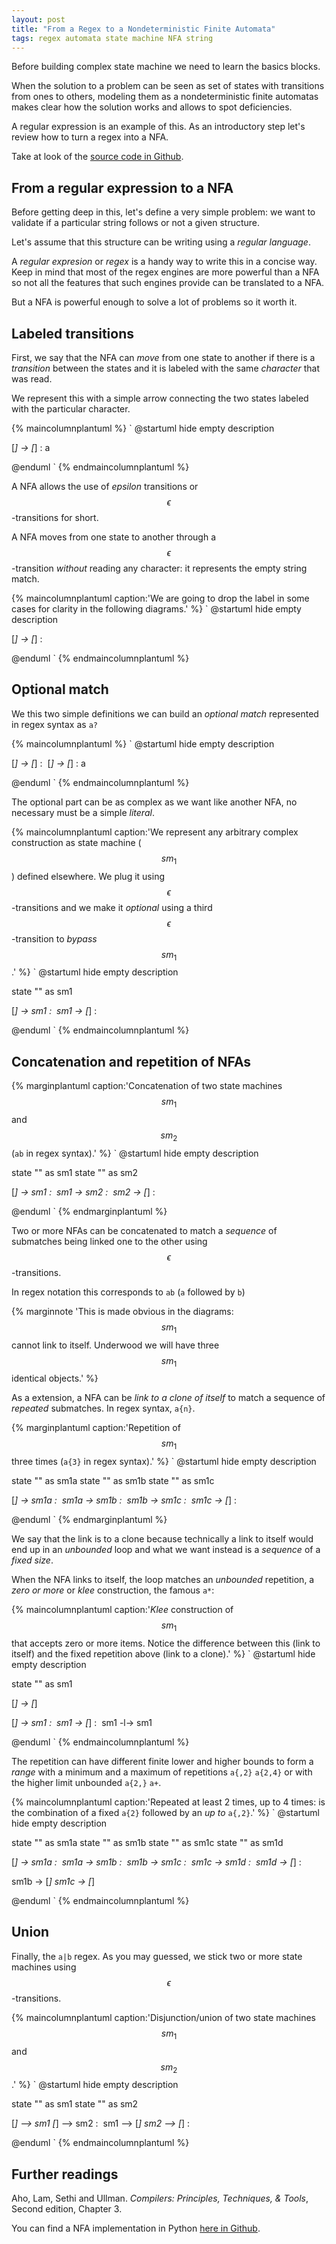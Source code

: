 ```yaml
---
layout: post
title: "From a Regex to a Nondeterministic Finite Automata"
tags: regex automata state machine NFA string
---
```


Before building complex state machine we need to learn the basics blocks.

When the solution to a problem can be seen as set of states with
transitions from ones to others, modeling them as a nondeterministic
finite automatas makes clear how the solution works and allows to spot
deficiencies.

A regular expression is an example of this. As an introductory step
let's review how to turn a regex into a NFA.

Take at look of the [source code in Github](https://github.com/eldipa/nfa).
<!--more-->

## From a regular expression to a NFA

Before getting deep in this, let's define a very simple problem: we
want to validate if a particular string follows or not a given structure.

Let's assume that this structure can be writing using a
*regular language*.

A *regular expresion* or *regex* is a handy way to write this in a concise
way. Keep in mind that most of the regex engines are more powerful than
a NFA so not all the features that such engines provide can be translated
to a NFA.

But a NFA is powerful enough to solve a lot of problems so it worth it.

## Labeled transitions

First, we say that the NFA can *move* from one state to another
if there is a *transition* between the states and it is labeled
with the same *character* that was read.

We represent this with a simple arrow connecting the two states
labeled with the particular character.

{% maincolumnplantuml %}
`
@startuml
hide empty description

[*] -> [*] : a

@enduml
`
{% endmaincolumnplantuml %}

A NFA allows the use of *epsilon* transitions or $$\epsilon$$-transitions
for short.

A NFA moves from one state to another through a $$\epsilon$$-transition
*without* reading any character: it represents the empty string match.

{% maincolumnplantuml caption:'We are going to drop the label in some cases for clarity in the following diagrams.' %}
`
@startuml
hide empty description

[*] -> [*] : <math>\epsilon</math>

@enduml
`
{% endmaincolumnplantuml %}

## Optional match

We this two simple definitions we can build an *optional match* represented
in regex syntax as ``a?``

{% maincolumnplantuml %}
`
@startuml
hide empty description

[*] -> [*] : <math>\epsilon</math>
[*] -> [*] : a

@enduml
`
{% endmaincolumnplantuml %}

The optional part can be as complex as we want like another NFA, no necessary must
be a simple *literal*.

{% maincolumnplantuml caption:'We represent any arbitrary complex construction as state machine ($$sm_1$$) defined elsewhere. We plug it using $$\epsilon$$-transitions and we make it *optional* using a third $$\epsilon$$-transition to *bypass* $$sm_1$$.' %}
`
@startuml
hide empty description

state "<math>sm_1</math>" as sm1

[*] -> sm1 : <math>\epsilon</math>
sm1 -> [*] : <math>\epsilon</math>

@enduml
`
{% endmaincolumnplantuml %}

## Concatenation and repetition of NFAs

{% marginplantuml caption:'Concatenation of two state machines $$sm_1$$ and $$sm_2$$ (``ab`` in regex syntax).' %}
`
@startuml
hide empty description

state "<math>sm_1</math>" as sm1
state "<math>sm_2</math>" as sm2

[*] -> sm1 : <math>\epsilon</math>
sm1 -> sm2 : <math>\epsilon</math>
sm2 -> [*] : <math>\epsilon</math>

@enduml
`
{% endmarginplantuml %}



Two or more NFAs can be concatenated to match a *sequence* of submatches
being linked one to the other using $$\epsilon$$-transitions.

In regex notation this corresponds to ``ab`` (``a`` followed by ``b``)

{% marginnote 'This
is made obvious in the diagrams:
$$sm_1$$ cannot link to itself. Underwood we will have three $$sm_1$$ identical objects.' %}

As a extension, a NFA can be *link to a clone of itself*
to match a sequence of *repeated* submatches. In regex syntax, ``a{n}``.

{% marginplantuml caption:'Repetition of $$sm_1$$ three times  (``a{3}`` in regex syntax).' %}
`
@startuml
hide empty description

state "<math>sm_1</math>" as sm1a
state "<math>sm_1</math>" as sm1b
state "<math>sm_1</math>" as sm1c

[*]  -> sm1a : <math>\epsilon</math>
sm1a -> sm1b : <math>\epsilon</math>
sm1b -> sm1c : <math>\epsilon</math>
sm1c -> [*]  : <math>\epsilon</math>

@enduml
`
{% endmarginplantuml %}

We say that the link is to a clone because technically a link to itself would
end up in an *unbounded* loop and what we want instead is a *sequence* of
a *fixed size*.

When the NFA links to itself, the loop matches an *unbounded* repetition,
a *zero or more* or *klee* construction, the famous ``a*``:

{% maincolumnplantuml caption:'*Klee* construction of $$sm_1$$ that accepts zero or more items. Notice the difference between this (link to itself) and the fixed repetition above (link to a clone).' %}
`
@startuml
hide empty description

state "<math>sm_1</math>" as sm1

[*] -> [*]

[*] -> sm1 : <math>\epsilon</math>
sm1 -> [*] : <math>\epsilon</math>
sm1 -l-> sm1

@enduml
`
{% endmaincolumnplantuml %}


The repetition can have different finite lower and higher bounds to form
a *range* with a minimum and a maximum of repetitions ``a{,2}`` ``a{2,4}``
or with the higher limit unbounded ``a{2,}`` ``a+``.


{% maincolumnplantuml caption:'Repeated at least 2 times, up to 4 times: is the combination of a fixed ``a{2}`` followed by an *up to* ``a{,2}``.' %}
`
@startuml
hide empty description

state "<math>sm_1</math>" as sm1a
state "<math>sm_1</math>" as sm1b
state "<math>sm_1</math>" as sm1c
state "<math>sm_1</math>" as sm1d

[*]  -> sm1a : <math>\epsilon</math>
sm1a -> sm1b : <math>\epsilon</math>
sm1b -> sm1c : <math>\epsilon</math>
sm1c -> sm1d : <math>\epsilon</math>
sm1d -> [*]  : <math>\epsilon</math>

sm1b -> [*]
sm1c -> [*]

@enduml
`
{% endmaincolumnplantuml %}


## Union

Finally, the ``a|b`` regex. As you may guessed, we stick two or
more state machines using $$\epsilon$$-transitions.

{% maincolumnplantuml caption:'Disjunction/union of two state machines $$sm_1$$ and $$sm_2$$.' %}
`
@startuml
hide empty description

state "<math>sm_1</math>" as sm1
state "<math>sm_2</math>" as sm2

[*] --> sm1
[*] --> sm2 : <math>\epsilon</math>
sm1 --> [*]
sm2 --> [*] : <math>\epsilon</math>

@enduml
`
{% endmaincolumnplantuml %}

## Further readings

Aho, Lam, Sethi and Ullman. *Compilers: Principles, Techniques, & Tools*, Second edition, Chapter 3.

You can find a NFA implementation in Python [here in Github](https://github.com/eldipa/nfa).
